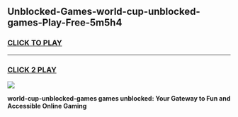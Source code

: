 
## Unblocked-Games-world-cup-unblocked-games-Play-Free-5m5h4
<h3>
<a href="https://premium76.site?title=world-cup-unblocked-games&ref=23A">CLICK TO PLAY</a></h3>
<hr>

<h3>
<a href="https://premium76.site?title=world-cup-unblocked-games&ref=23A">CLICK 2 PLAY</a>
  
</h3>

<a href="https://premium76.site?title=world-cup-unblocked-games&ref=23A"><img src="https://clearcache.store/games.png"></a>


**world-cup-unblocked-games games unblocked: Your Gateway to Fun and Accessible Online Gaming**
